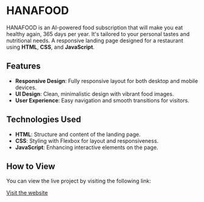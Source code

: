 # HANAFOOD

HANAFOOD is an AI-powered food subscription that will make you eat healthy again, 365 days per year. It's tailored to your personal tastes and nutritional needs.
A responsive landing page designed for a restaurant using **HTML**, **CSS**, and **JavaScript**. 

## Features

- **Responsive Design**: Fully responsive layout for both desktop and mobile devices.
- **UI Design**: Clean, minimalistic design with vibrant food images.
- **User Experience**: Easy navigation and smooth transitions for visitors.

## Technologies Used

- **HTML**: Structure and content of the landing page.
- **CSS**: Styling with Flexbox for layout and responsiveness.
- **JavaScript**: Enhancing interactive elements on the page.

## How to View

You can view the live project by visiting the following link:

[Visit the website](https://hanafood.netlify.app/)



